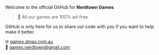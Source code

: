 Welcome to the official GitHub for **Nerdtown Games**.  
> 🚫 All our games are 100% ad-free.

GitHub is only here for us to share our code with you if you want to help make it better.

🌐 [games.dmas.com.au](https://games.dmas.com.au)  
📧 [games.nerdtown@gmail.com](mailto:games.nerdtown@gmail.com)
